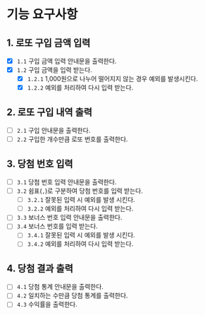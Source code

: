# 기능 요구사항

## 1. 로또 구입 금액 입력
- [x] `1.1` 구입 금액 입력 안내문을 출력한다.
- [x] `1.2` 구입 금액을 입력 받는다.
  - [x] `1.2.1` 1,000원으로 나누어 떨어지지 않는 경우 예외를 발생시킨다.
  - [x] `1.2.2` 예외를 처리하여 다시 입력 받는다.

## 2. 로또 구입 내역 출력
- [ ] `2.1` 구입 안내문을 출력한다.
- [ ] `2.2` 구입한 개수만큼 로또 번호를 출력한다.

## 3. 당첨 번호 입력
- [ ] `3.1` 당첨 번호 입력 안내문을 출력한다.
- [ ] `3.2` 쉼표(`,`)로 구분하여 당첨 번호를 입력 받는다.
  - [ ] `3.2.1` 잘못된 입력 시 예외를 발생 시킨다.
  - [ ] `3.2.2` 예외를 처리하여 다시 입력 받는다.
- [ ] `3.3` 보너스 번호 입력 안내문을 출력한다.
- [ ] `3.4` 보너스 번호를 입력 받는다.
  - [ ] `3.4.1` 잘못된 입력 시 예외를 발생 시킨다.
  - [ ] `3.4.2` 예외를 처리하여 다시 입력 받는다.

## 4. 당첨 결과 출력
- [ ] `4.1` 당첨 통계 안내문을 출력한다.
- [ ] `4.2` 일치하는 수만큼 당첨 통계를 출력한다.
- [ ] `4.3` 수익률을 출력한다.